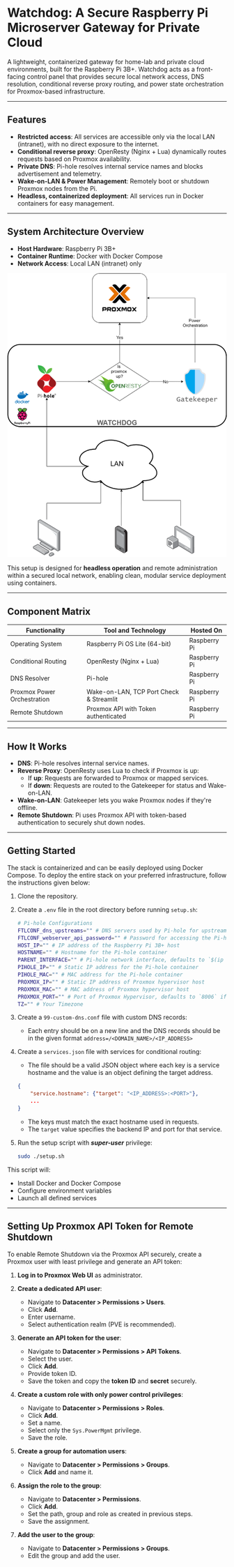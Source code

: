 # Watchdog: A Secure Raspberry Pi Microserver Gateway for Private Cloud

A lightweight, containerized gateway for home-lab and private cloud environments, built for the Raspberry Pi 3B+. Watchdog acts as a front-facing control panel that provides secure local network access, DNS resolution, conditional reverse proxy routing, and power state orchestration for Proxmox-based infrastructure.

---

## Features
- **Restricted access**: All services are accessible only via the local LAN (intranet), with no direct exposure to the internet.
- **Conditional reverse proxy**: OpenResty (Nginx + Lua) dynamically routes requests based on Proxmox availability.
- **Private DNS**: Pi-hole resolves internal service names and blocks advertisement and telemetry.
- **Wake-on-LAN & Power Management**: Remotely boot or shutdown Proxmox nodes from the Pi.
- **Headless, containerized deployment**: All services run in Docker containers for easy management.

---

## System Architecture Overview

- **Host Hardware**: Raspberry Pi 3B+
- **Container Runtime**: Docker with Docker Compose
- **Network Access**: Local LAN (intranet) only

![Architecture](./doc/diagrams/architecture.png)

This setup is designed for **headless operation** and remote administration within a secured local network, enabling clean, modular service deployment using containers.

---

## Component Matrix

| Functionality               | Tool and Technology                     | Hosted On      |
|-----------------------------|-----------------------------------------|----------------|
| Operating System            | Raspberry Pi OS Lite (64-bit)           | Raspberry Pi   |
| Conditional Routing         | OpenResty (Nginx + Lua)                 | Raspberry Pi   |
| DNS Resolver                | Pi-hole                                 | Raspberry Pi   |
| Proxmox Power Orchestration | Wake-on-LAN, TCP Port Check & Streamlit | Raspberry Pi   |
| Remote Shutdown             | Proxmox API with Token authenticated    | Raspberry Pi   |

---

## How It Works
- **DNS**: Pi-hole resolves internal service names.
- **Reverse Proxy**: OpenResty uses Lua to check if Proxmox is up:
  - If **up**: Requests are forwarded to Proxmox or mapped services.
  - If **down**: Requests are routed to the Gatekeeper for status and Wake-on-LAN.
- **Wake-on-LAN**: Gatekeeper lets you wake Proxmox nodes if they're offline.
- **Remote Shutdown**: Pi uses Proxmox API with token-based authentication to securely shut down nodes.

---

## Getting Started

The stack is containerized and can be easily deployed using Docker Compose. To deploy the entire stack on your preferred infrastructure, follow the instructions given below:

1. Clone the repository.
2. Create a `.env` file in the root directory before running `setup.sh`:
    ```bash
    # Pi-hole Configurations
    FTLCONF_dns_upstreams="" # DNS servers used by Pi-hole for upstream resolution (semicolon separated)
    FTLCONF_webserver_api_password="" # Password for accessing the Pi-hole admin web interface
    HOST_IP="" # IP address of the Raspberry Pi 3B+ host
    HOSTNAME="" # Hostname for the Pi-hole container
    PARENT_INTERFACE="" # Pi-hole network interface, defaults to `$(ip route | grep default | awk '{print $5}')` if not set
    PIHOLE_IP="" # Static IP address for the Pi-hole container
    PIHOLE_MAC="" # MAC address for the Pi-hole container
    PROXMOX_IP="" # Static IP address of Proxmox hypervisor host
    PROXMOX_MAC="" # MAC address of Proxmox hypervisor host
    PROXMOX_PORT="" # Port of Proxmox Hypervisor, defaults to `8006` if not set 
    TZ="" # Your Timezone
    ```
3. Create a `99-custom-dns.conf` file with custom DNS records:
    - Each entry should be on a new line and the DNS records should be in the given format `address=/<DOMAIN_NAME>/<IP_ADDRESS>`
4. Create a `services.json` file with services for conditional routing:
    - The file should be a valid JSON object where each key is a service hostname and the value is an object defining the target address.

    ```json
    {
        "service.hostname": {"target": "<IP_ADDRESS>:<PORT>"},
        ...
    }
    ```
    - The keys must match the exact hostname used in requests.
    - The `target` value specifies the backend IP and port for that service.
5. Run the setup script with **_super-user_** privilege:
    ```bash
    sudo ./setup.sh
    ```

This script will:

- Install Docker and Docker Compose
- Configure environment variables
- Launch all defined services

---

## Setting Up Proxmox API Token for Remote Shutdown

To enable Remote Shutdown via the Proxmox API securely, create a Proxmox user with least privilege and generate an API token:

1. **Log in to Proxmox Web UI** as administrator.

2. **Create a dedicated API user**:
   - Navigate to **Datacenter > Permissions > Users**.
   - Click **Add**.
   - Enter username.
   - Select authentication realm (PVE is recommended).

3. **Generate an API token for the user**:
   - Navigate to **Datacenter > Permissions > API Tokens**.
   - Select the user.
   - Click **Add**.
   - Provide token ID.
   - Save the token and copy the **token ID** and **secret** securely.

4. **Create a custom role with only power control privileges**:
   - Navigate to **Datacenter > Permissions > Roles**.
   - Click **Add**.
   - Set a name.
   - Select only the `Sys.PowerMgmt` privilege.
   - Save the role.

5. **Create a group for automation users**:
   - Navigate to **Datacenter > Permissions > Groups**.
   - Click **Add** and name it.

6. **Assign the role to the group**:
   - Navigate to **Datacenter > Permissions**.
   - Click **Add**.
   - Set the path, group and role as created in previous steps.
   - Save the assignment.

7. **Add the user to the group**:
   - Navigate to **Datacenter > Permissions > Groups**.
   - Edit the group and add the user.
